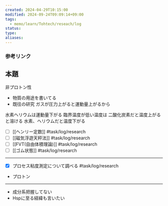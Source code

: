 ```yaml
---
created: 2024-04-29T10:15:00
modified: 2024-09-24T09:09:14+09:00
tags:
  - memo/learn/Tohtech/reseach/log
status: 
type: 
aliases: 
---
```

### 参考リンク
## 本題
非プロトン性
- 物質の用途を書いてる
- 既往の研究
ガスが圧力上がると運動量上がるから

水素ヘリウムは運動量下がる
臨界温度が低い温度は
二酸化炭素だと温度上がると溶ける
水素、ヘリウムだと温度下がる

- [ ] [[ヘンリー定数]] #task/log/research 
- [ ] [[磁気浮遊天秤法]] #task/log/research 
- [ ] [[FVT(自由体積理論)]] #task/log/research 
- [ ] [[ゴム状態]] #task/log/research 
---
- [x] プロセス粘度測定について調べる #task/log/research
- プロトン
- ---
- 成分系把握してない
- Hspに至る経緯も言いたい